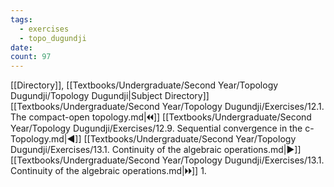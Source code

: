 ```yaml
---
tags:
  - exercises
  - topo_dugundji
date: 
count: 97
---
```

[[Directory]], [[Textbooks/Undergraduate/Second Year/Topology Dugundji/Topology Dugundji|Subject Directory]]
[[Textbooks/Undergraduate/Second Year/Topology Dugundji/Exercises/12.1. The compact-open topology.md|🞀🞀]] [[Textbooks/Undergraduate/Second Year/Topology Dugundji/Exercises/12.9. Sequential convergence in the c-Topology.md|◀]] [[Textbooks/Undergraduate/Second Year/Topology Dugundji/Exercises/13.1. Continuity of the algebraic operations.md|▶]] [[Textbooks/Undergraduate/Second Year/Topology Dugundji/Exercises/13.1. Continuity of the algebraic operations.md|🞂🞂]]
1. 